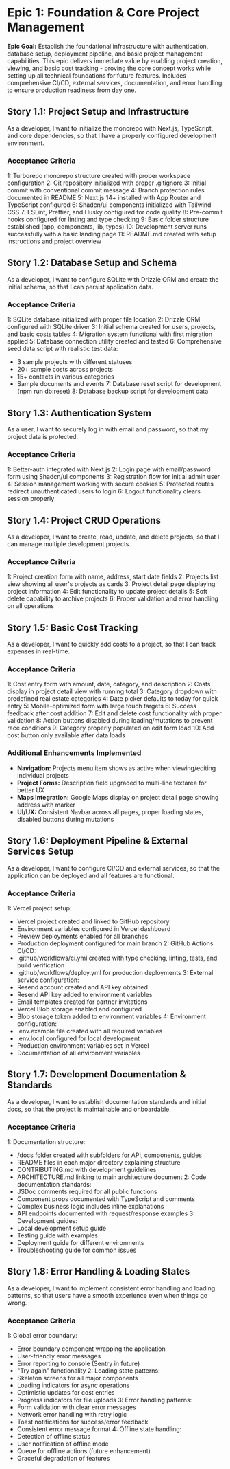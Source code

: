 # Epic 1: Foundation & Core Project Management

**Epic Goal:** Establish the foundational infrastructure with authentication, database setup, deployment pipeline, and basic project management capabilities. This epic delivers immediate value by enabling project creation, viewing, and basic cost tracking - proving the core concept works while setting up all technical foundations for future features. Includes comprehensive CI/CD, external services, documentation, and error handling to ensure production readiness from day one.

## Story 1.1: Project Setup and Infrastructure

As a developer,
I want to initialize the monorepo with Next.js, TypeScript, and core dependencies,
so that I have a properly configured development environment.

### Acceptance Criteria

1: Turborepo monorepo structure created with proper workspace configuration
2: Git repository initialized with proper .gitignore
3: Initial commit with conventional commit message
4: Branch protection rules documented in README
5: Next.js 14+ installed with App Router and TypeScript configured
6: Shadcn/ui components initialized with Tailwind CSS
7: ESLint, Prettier, and Husky configured for code quality
8: Pre-commit hooks configured for linting and type checking
9: Basic folder structure established (app, components, lib, types)
10: Development server runs successfully with a basic landing page
11: README.md created with setup instructions and project overview

## Story 1.2: Database Setup and Schema

As a developer,
I want to configure SQLite with Drizzle ORM and create the initial schema,
so that I can persist application data.

### Acceptance Criteria

1: SQLite database initialized with proper file location
2: Drizzle ORM configured with SQLite driver
3: Initial schema created for users, projects, and basic costs tables
4: Migration system functional with first migration applied
5: Database connection utility created and tested
6: Comprehensive seed data script with realistic test data:

- 3 sample projects with different statuses
- 20+ sample costs across projects
- 15+ contacts in various categories
- Sample documents and events
  7: Database reset script for development (npm run db:reset)
  8: Database backup script for development data

## Story 1.3: Authentication System

As a user,
I want to securely log in with email and password,
so that my project data is protected.

### Acceptance Criteria

1: Better-auth integrated with Next.js
2: Login page with email/password form using Shadcn/ui components
3: Registration flow for initial admin user
4: Session management working with secure cookies
5: Protected routes redirect unauthenticated users to login
6: Logout functionality clears session properly

## Story 1.4: Project CRUD Operations

As a developer,
I want to create, read, update, and delete projects,
so that I can manage multiple development projects.

### Acceptance Criteria

1: Project creation form with name, address, start date fields
2: Projects list view showing all user's projects as cards
3: Project detail page displaying project information
4: Edit functionality to update project details
5: Soft delete capability to archive projects
6: Proper validation and error handling on all operations

## Story 1.5: Basic Cost Tracking

As a developer,
I want to quickly add costs to a project,
so that I can track expenses in real-time.

### Acceptance Criteria

1: Cost entry form with amount, date, category, and description
2: Costs display in project detail view with running total
3: Category dropdown with predefined real estate categories
4: Date picker defaults to today for quick entry
5: Mobile-optimized form with large touch targets
6: Success feedback after cost addition
7: Edit and delete cost functionality with proper validation
8: Action buttons disabled during loading/mutations to prevent race conditions
9: Category properly populated on edit form load
10: Add cost button only available after data loads

### Additional Enhancements Implemented

- **Navigation:** Projects menu item shows as active when viewing/editing individual projects
- **Project Forms:** Description field upgraded to multi-line textarea for better UX
- **Maps Integration:** Google Maps display on project detail page showing address with marker
- **UI/UX:** Consistent Navbar across all pages, proper loading states, disabled buttons during mutations

## Story 1.6: Deployment Pipeline & External Services Setup

As a developer,
I want to configure CI/CD and external services,
so that the application can be deployed and all features are functional.

### Acceptance Criteria

1: Vercel project setup:

- Vercel project created and linked to GitHub repository
- Environment variables configured in Vercel dashboard
- Preview deployments enabled for all branches
- Production deployment configured for main branch
  2: GitHub Actions CI/CD:
- .github/workflows/ci.yml created with type checking, linting, tests, and build verification
- .github/workflows/deploy.yml for production deployments
  3: External service configuration:
- Resend account created and API key obtained
- Resend API key added to environment variables
- Email templates created for partner invitations
- Vercel Blob storage enabled and configured
- Blob storage token added to environment variables
  4: Environment configuration:
- .env.example file created with all required variables
- .env.local configured for local development
- Production environment variables set in Vercel
- Documentation of all environment variables

## Story 1.7: Development Documentation & Standards

As a developer,
I want to establish documentation standards and initial docs,
so that the project is maintainable and onboardable.

### Acceptance Criteria

1: Documentation structure:

- /docs folder created with subfolders for API, components, guides
- README files in each major directory explaining structure
- CONTRIBUTING.md with development guidelines
- ARCHITECTURE.md linking to main architecture document
  2: Code documentation standards:
- JSDoc comments required for all public functions
- Component props documented with TypeScript and comments
- Complex business logic includes inline explanations
- API endpoints documented with request/response examples
  3: Development guides:
- Local development setup guide
- Testing guide with examples
- Deployment guide for different environments
- Troubleshooting guide for common issues

## Story 1.8: Error Handling & Loading States

As a developer,
I want to implement consistent error handling and loading patterns,
so that users have a smooth experience even when things go wrong.

### Acceptance Criteria

1: Global error boundary:

- Error boundary component wrapping the application
- User-friendly error messages
- Error reporting to console (Sentry in future)
- "Try again" functionality
  2: Loading state patterns:
- Skeleton screens for all major components
- Loading indicators for async operations
- Optimistic updates for cost entries
- Progress indicators for file uploads
  3: Error handling patterns:
- Form validation with clear error messages
- Network error handling with retry logic
- Toast notifications for success/error feedback
- Consistent error message format
  4: Offline state handling:
- Detection of offline status
- User notification of offline mode
- Queue for offline actions (future enhancement)
- Graceful degradation of features
